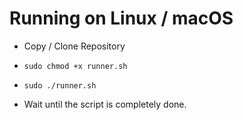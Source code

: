 # Running on Linux / macOS
- Copy / Clone Repository
- `sudo chmod +x runner.sh`
- `sudo ./runner.sh`

- Wait until the script is completely done.